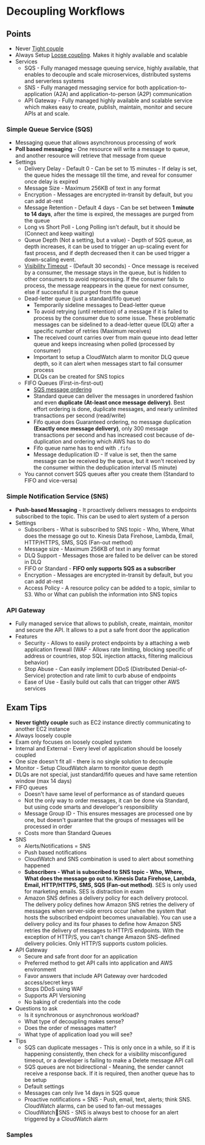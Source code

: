 # Decoupling Workflows

## Points

- Never [Tight couple](./TightCoupling.png)
- Always Setup [Loose coupling](./LooseCoupling.png). Makes it highly available and scalable
- Services
  - SQS - Fully managed message queuing service, highly available, that enables to decouple and scale microservices, distributed systems and serverless systems
  - SNS - Fully managed messaging service for both application-to-application (A2A) and application-to-person (A2P) communication
  - API Gateway - Fully managed highly available and scalable service which makes easy to create, publish, maintain, monitor and secure APIs at and scale.

### Simple Queue Service (SQS)

- Messaging queue that allows asynchronous processing of work
- **Poll based messaging** - One resource will write a message to queue, and another resource will retrieve that message from queue
- Settings
  - Delivery Delay - Default 0 - Can be set to 15 minutes - If delay is set, the queue hides the message till the time, and reveal for consumer once delay is expired
  - Message Size - Maximum 256KB of text in any format
  - Encryption - Messages are encrypted in-transit by default, but you can add at-rest
  - Message Retention - Default 4 days - Can be set between **1 minute to 14 days**, after the time is expired, the messages are purged from the queue
  - Long vs Short Poll - Long Polling isn't default, but it should be (Connect and keep waiting)
  - Queue Depth (Not a setting, but a value) - Depth of SQS queue, as depth increases, it can be used to trigger an up-scaling event for fast process, and if depth decreased then it can be used trigger a down-scaling event.
  - [Visibility Timeout](./VisibilityTimeout.png) - (Default 30 seconds) - Once message is received by a consumer, the message stays in the queue, but is hidden to other consumers to avoid reprocessing. If the consumer fails to process, the message reappears in the queue for next consumer, else if successful it is purged from the queue
  - Dead-letter queue (just a standard/fifo queue)
    - Temporarily sideline messages to Dead-letter queue
    - To avoid retrying (until retention) of a message if it is failed to process by the consumer due to some issue. These problematic messages can be sidelined to a dead-letter queue (DLQ) after a specific number of retries (Maximum receives)
    - The received count carries over from main queue into dead letter queue and keeps increasing when polled (processed by consumer)
    - Important to setup a CloudWatch alarm to monitor DLQ queue depth, so it can alert when messages start to fail consumer process
    - DLQs can be created for SNS topics
  - FIFO Queues (First-in-first-out)
    - [SQS message ordering](./MessagesOrdering.png)
    - Standard queue can deliver the messages in unordered fashion and even **duplicate** **(At-least once message delivery)**. Best effort ordering is done, duplicate messages, and nearly unlimited transactions per second (read/write)
    - Fifo queue does Guaranteed ordering, no message duplication **(Exactly once message delivery)**, only 300 message transactions per second and has increased cost because of de-duplication and ordering which AWS has to do
    - Fifo queue name has to end with `.fifo`
    - Message deduplication ID - If value is set, then the same message can be received by the queue, but it won't received by the consumer within the deduplication interval (5 minute)
  - You cannot convert SQS queues after you create them (Standard to FIFO and vice-versa)

### Simple Notification Service (SNS)

- **Push-based Messaging** - It proactively delivers messages to endpoints subscribed to the topic. This can be used to alert system of a person
- Settings
  - Subscribers - What is subscribed to SNS topic - Who, Where, What does the message go out to. Kinesis Data Firehose, Lambda, Email, HTTP/HTTPS, SMS, SQS (Fan-out method)
  - Message size - Maximum 256KB of text in any format
  - DLQ Support - Messages those are failed to be deliver can be stored in DLQ
  - FIFO or Standard - **FIFO only supports SQS as a subscriber**
  - Encryption - Messages are encrypted in-transit by default, but you can add at-rest
  - Access Policy - A resource policy can be added to a topic, similar to S3. Who or What can publish the information into SNS topics

### API Gateway

- Fully managed service that allows to publish, create, maintain, monitor and secure the API. It allows to a put a safe front door the application
- Features
  - Security - Allows to easily protect endpoints by a attaching a web application firewall (WAF - Allows rate limiting, blocking specific of address or countries, stop SQL injection attacks, filtering malicious behavior)
  - Stop Abuse - Can easily implement DDoS (Distributed Denial-of-Service) protection and rate limit to curb abuse of endpoints
  - Ease of Use - Easily build out calls that can trigger other AWS services

## Exam Tips

- **Never tightly couple** such as EC2 instance directly communicating to another EC2 instance
- Always loosely couple
- Exam only focuses on loosely coupled system
- Internal and External - Every level of application should be loosely coupled
- One size doesn't fit all - there is no single solution to decouple
- Monitor - Setup CloudWatch alarm to monitor queue depth
- DLQs are not special, just standard/fifo queues and have same retention window (max 14 days)
- FIFO queues
  - Doesn't have same level of performance as of standard queues
  - Not the only way to order messages, it can be done via Standard, but using code smarts and developer's responsibility
  - Message Group ID - This ensures messages are processed one by one, but doesn't guarantee that the groups of messages will be processed in order
  - Costs more than Standard Queues
- SNS
  - Alerts/Notifications = SNS
  - Push based notifications
  - CloudWatch and SNS combination is used to alert about something happened
  - **Subscribers - What is subscribed to SNS topic - Who, Where, What does the message go out to. Kinesis Data Firehose, Lambda, Email, HTTP/HTTPS, SMS, SQS (Fan-out method)**. SES is only used for marketing emails. SES is distraction in exam
  - Amazon SNS defines a delivery policy for each delivery protocol. The delivery policy defines how Amazon SNS retries the delivery of messages when server-side errors occur (when the system that hosts the subscribed endpoint becomes unavailable). You can use a delivery policy and its four phases to define how Amazon SNS retries the delivery of messages to HTTP/S endpoints. With the exception of HTTP/S, you can't change Amazon SNS-defined delivery policies. Only HTTP/S supports custom policies.
- API Gateway
  - Secure and safe front door for an application
  - Preferred method to get API calls into application and AWS environment
  - Favor answers that include API Gateway over hardcoded access/secret keys
  - Stops DDoS using WAF
  - Supports API Versioning
  - No baking of credentials into the code
- Questions to ask
  - Is it synchronous or asynchronous workload?
  - What type of decoupling makes sense?
  - Does the order of messages matter?
  - What type of application load you will see?
- Tips
  - SQS can duplicate messages - This is only once in a while, so if it is happening consistently, then check for a visibility misconfigured timeout, or a developer is failing to make a Delete message API call
  - SQS queues are not bidirectional - Meaning, the sender cannot receive a response back. If it is required, then another queue has to be setup
  - Default settings
  - Messages can only live 14 days in SQS queue
  - Proactive notifications = SNS - Push, email, text, alerts; think SNS. CloudWatch alarms, can be used to fan-out messages
  - CloudWatch💝SNS - SNS is always best to choose for an alert triggered by a CloudWatch alarm

### Samples
